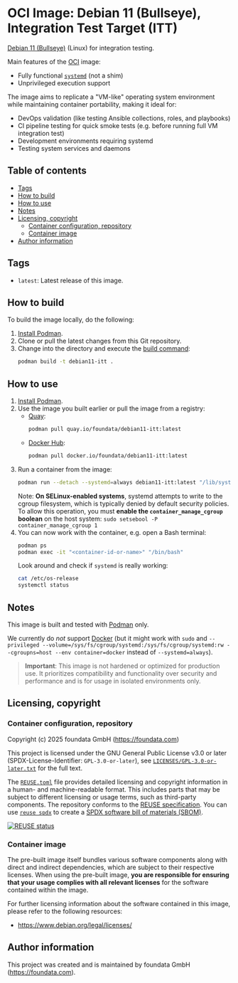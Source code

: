 # OCI Image: Debian 11 (Bullseye), Integration Test Target (ITT)

[Debian 11 (Bullseye)](https://www.debian.org/releases/bullseye/index.en.html) (Linux) for integration testing.

Main features of the [OCI](https://opencontainers.org/) image:

* Fully functional [`systemd`](https://systemd.io/) (not a shim)
* Unprivileged execution support

The image aims to replicate a "VM-like" operating system environment while maintaining container portability, making it ideal for:

* DevOps validation (like testing Ansible collections, roles, and playbooks)
* CI pipeline testing for quick smoke tests (e.g. before running full VM integration test)
* Development environments requiring systemd
* Testing system services and daemons



## Table of contents<a id="toc"></a>

- [Tags](#tags)
- [How to build](#build)
- [How to use](#usage)
- [Notes](#notes)
- [Licensing, copyright](#licensing-copyright)
  - [Container configuration, repository](#licensing-copyright-project)
  - [Container image](#licensing-copyright-image)
- [Author information](#author-information)



## Tags<a id="tags"></a>

- `latest`: Latest release of this image.



## How to build<a id="build"></a>

To build the image locally, do the following:

1. [Install Podman](https://podman.io/docs/installation).
2. Clone or pull the latest changes from this Git repository.
3. Change into the directory and execute the [build command](https://docs.podman.io/en/latest/markdown/podman-build.1.html):
   ```bash
   podman build -t debian11-itt .
   ```



## How to use<a id="usage"></a>

1. [Install Podman](https://podman.io/docs/installation).
2. Use the image you built earlier or pull the image from a registry:
   - [Quay](https://quay.io/repository/foundata/debian11-itt):
     ```bash
     podman pull quay.io/foundata/debian11-itt:latest
     ```
   - [Docker Hub](https://hub.docker.com/r/foundata/debian11-itt):
     ```bash
     podman pull docker.io/foundata/debian11-itt:latest
     ```
3. Run a container from the image:
   ```bash
   podman run --detach --systemd=always debian11-itt:latest "/lib/systemd/systemd"
   ```
   Note: **On SELinux-enabled systems**, systemd attempts to write to the cgroup filesystem, which is typically denied by default security policies. To allow this operation, you must **enable the `container_manage_cgroup` boolean** on the host system: `sudo setsebool -P container_manage_cgroup 1`
4. You can now work with the container, e.g. open a Bash terminal:
   ```bash
   podman ps
   podman exec -it "<container-id-or-name>" "/bin/bash"
   ```
   Look around and check if `systemd` is really working:
   ```bash
   cat /etc/os-release
   systemctl status
   ```



## Notes<a id="notes"></a>

This image is built and tested with [Podman](https://podman.io/) only.

We currently do *not* support [Docker](https://www.docker.com/) (but it might work with `sudo` and `--privileged --volume=/sys/fs/cgroup/systemd:/sys/fs/cgroup/systemd:rw --cgroupns=host --env container=docker` instead of `--systemd=always`).

> **Important**: This image is not hardened or optimized for production use. It prioritizes compatibility and functionality over security and performance and is for usage in isolated environments only.



## Licensing, copyright<a id="licensing-copyright"></a>

### Container configuration, repository<a id="licensing-copyright-project"></a>

<!--REUSE-IgnoreStart-->
Copyright (c) 2025 foundata GmbH (https://foundata.com)

This project is licensed under the GNU General Public License v3.0 or later (SPDX-License-Identifier: `GPL-3.0-or-later`), see [`LICENSES/GPL-3.0-or-later.txt`](LICENSES/GPL-3.0-or-later.txt) for the full text.

The [`REUSE.toml`](REUSE.toml) file provides detailed licensing and copyright information in a human- and machine-readable format. This includes parts that may be subject to different licensing or usage terms, such as third-party components. The repository conforms to the [REUSE specification](https://reuse.software/spec/). You can use [`reuse spdx`](https://reuse.readthedocs.io/en/latest/readme.html#cli) to create a [SPDX software bill of materials (SBOM)](https://en.wikipedia.org/wiki/Software_Package_Data_Exchange).
<!--REUSE-IgnoreEnd-->

[![REUSE status](https://api.reuse.software/badge/github.com/foundata/oci-debian11-itt)](https://api.reuse.software/info/github.com/foundata/oci-debian11-itt)



### Container image<a id="licensing-copyright-image"></a>

The pre-built image itself bundles various software components along with direct and indirect dependencies, which are subject to their respective licenses. When using the pre-built image, **you are responsible for ensuring that your usage complies with all relevant licenses** for the software contained within the image.

For further licensing information about the software contained in this image, please refer to the following resources:

* https://www.debian.org/legal/licenses/



## Author information<a id="author-information"></a>

This project was created and is maintained by foundata GmbH (https://foundata.com).
